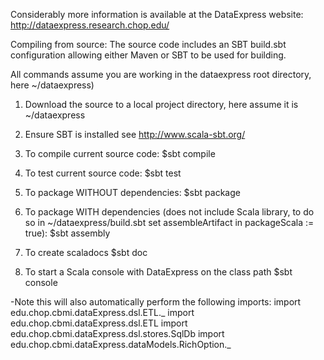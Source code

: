 Considerably more information is available at the DataExpress website:
http://dataexpress.research.chop.edu/

Compiling from source: The source code includes an SBT build.sbt configuration allowing either Maven or SBT to be used for building. 

All  commands assume you are working in the dataexpress root directory, here ~/dataexpress) 

1. Download the source to a local project directory, here assume it is ~/dataexpress

2. Ensure SBT is installed see http://www.scala-sbt.org/

3. To compile current source code:
    $sbt compile

4. To test current source code:
    $sbt test

5. To package WITHOUT dependencies:
    $sbt package

6. To package WITH dependencies (does not include Scala library, to do so in ~/dataexpress/build.sbt set assembleArtifact in packageScala := true):
    $sbt assembly

7. To create scaladocs
    $sbt doc

8. To start a Scala console with DataExpress on the class path
    $sbt console

-Note this will also automatically perform the following imports:
    import edu.chop.cbmi.dataExpress.dsl.ETL._
    import edu.chop.cbmi.dataExpress.dsl.ETL
    import edu.chop.cbmi.dataExpress.dsl.stores.SqlDb
    import edu.chop.cbmi.dataExpress.dataModels.RichOption._
